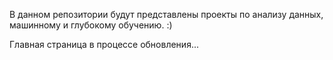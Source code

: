 В данном репозитории будут представлены проекты по анализу данных, машинному и глубокому обучению. :)

Главная страница в процессе обновления...
